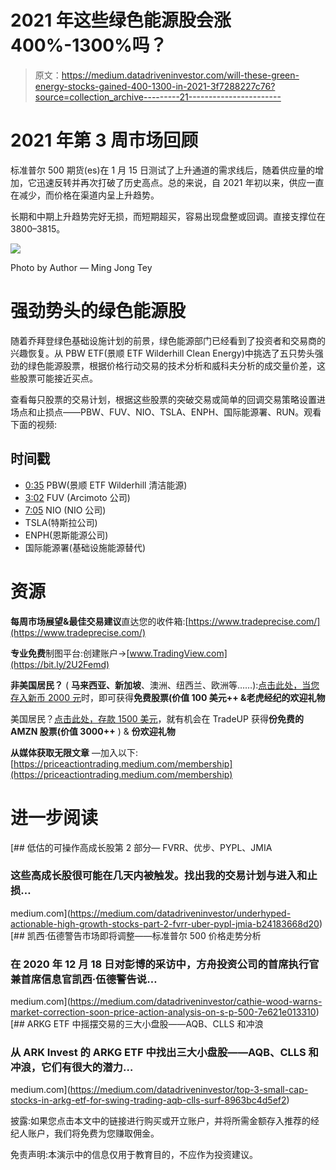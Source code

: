 # 2021 年这些绿色能源股会涨 400%-1300%吗？

> 原文：<https://medium.datadriveninvestor.com/will-these-green-energy-stocks-gained-400-1300-in-2021-3f7288227c76?source=collection_archive---------21----------------------->

# 2021 年第 3 周市场回顾

标准普尔 500 期货(es)在 1 月 15 日测试了上升通道的需求线后，随着供应量的增加，它迅速反转并再次打破了历史高点。总的来说，自 2021 年初以来，供应一直在减少，而价格在渠道内呈上升趋势。

长期和中期上升趋势完好无损，而短期超买，容易出现盘整或回调。直接支撑位在 3800–3815。

![](img/34c4e5c5ab63d01c38a76a17a25bd4c8.png)

Photo by Author — Ming Jong Tey

# 强劲势头的绿色能源股

随着乔拜登绿色基础设施计划的前景，绿色能源部门已经看到了投资者和交易商的兴趣恢复。从 PBW ETF(景顺 ETF Wilderhill Clean Energy)中挑选了五只势头强劲的绿色能源股票，根据价格行动交易的技术分析和威科夫分析的成交量价差，这些股票可能接近买点。

查看每只股票的交易计划，根据这些股票的突破交易或简单的回调交易策略设置进场点和止损点——PBW、FUV、NIO、TSLA、ENPH、国际能源署、RUN。观看下面的视频:

## 时间戳

*   [0:35](https://www.youtube.com/watch?v=R_xNW-OHmHA&t=35s) PBW(景顺 ETF Wilderhill 清洁能源)
*   [3:02](https://www.youtube.com/watch?v=R_xNW-OHmHA&t=182s) FUV (Arcimoto 公司)
*   [7:05](https://www.youtube.com/watch?v=R_xNW-OHmHA&t=425s) NIO (NIO 公司)
*   TSLA(特斯拉公司)
*   ENPH(恩斯能源公司)
*   国际能源署(基础设施能源替代)

# 资源

**每周市场展望&最佳交易建议**直达您的收件箱:[https://www.tradeprecise.com/](https://www.tradeprecise.com/)

**专业免费**制图平台:创建账户→[www.TradingView.com](https://bit.ly/2U2Femd)

**非美国居民？** ( **马来西亚、新加坡**、澳洲、纽西兰、欧洲等……):[点击此处，当您存入新币 2000 元](https://ji.hn/sgtiger)时，即可获得**免费股票(价值 100 美元++ &老虎经纪的欢迎礼物**

美国居民？[点击此处，存款 1500 美元](https://ji.hn/ustradeup)，就有机会在 TradeUP 获得**份免费的 AMZN 股票(价值 3000++** ) & **份欢迎礼物**

**从媒体获取无限文章** —加入以下:[https://priceactiontrading.medium.com/membership](https://priceactiontrading.medium.com/membership)

# 进一步阅读

[](https://medium.com/datadriveninvestor/underhyped-actionable-high-growth-stocks-part-2-fvrr-uber-pypl-jmia-b24183668d20) [## 低估的可操作高成长股第 2 部分— FVRR、优步、PYPL、JMIA

### 这些高成长股很可能在几天内被触发。找出我的交易计划与进入和止损…

medium.com](https://medium.com/datadriveninvestor/underhyped-actionable-high-growth-stocks-part-2-fvrr-uber-pypl-jmia-b24183668d20) [](https://medium.com/datadriveninvestor/cathie-wood-warns-market-correction-soon-price-action-analysis-on-s-p-500-7e621e013310) [## 凯西·伍德警告市场即将调整——标准普尔 500 价格走势分析

### 在 2020 年 12 月 18 日对彭博的采访中，方舟投资公司的首席执行官兼首席信息官凯西·伍德警告说…

medium.com](https://medium.com/datadriveninvestor/cathie-wood-warns-market-correction-soon-price-action-analysis-on-s-p-500-7e621e013310) [](https://medium.com/datadriveninvestor/top-3-small-cap-stocks-in-arkg-etf-for-swing-trading-aqb-clls-surf-8963bc4d5ef2) [## ARKG ETF 中摇摆交易的三大小盘股——AQB、CLLS 和冲浪

### 从 ARK Invest 的 ARKG ETF 中找出三大小盘股——AQB、CLLS 和冲浪，它们有很大的潜力…

medium.com](https://medium.com/datadriveninvestor/top-3-small-cap-stocks-in-arkg-etf-for-swing-trading-aqb-clls-surf-8963bc4d5ef2) 

披露:如果您点击本文中的链接进行购买或开立账户，并将所需金额存入推荐的经纪人账户，我们将免费为您赚取佣金。

免责声明:本演示中的信息仅用于教育目的，不应作为投资建议。